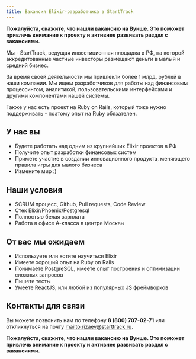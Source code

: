 ```yaml
---
title: Вакансия Elixir-разработчика в StartTrack
---
```

**Пожалуйста, скажите, что нашли вакансию на Вунше. Это поможет привлечь внимание к проекту и активнее развивать раздел с вакансиями.**

Мы - StartTrack, ведущая инвестиционная площадка в РФ, на которой аккредитованные частные инвесторы размещают деньги в малый и средний бизнес.

За время своей деятельности мы привлекли более 1 млрд. рублей в наши компании.
Мы ищем разработчиков для работы над финансовым процессингом, аналитикой, пользовательскими интерфейсами и другими компонентами нашей системы.

Также у нас есть проект на Ruby on Rails, который тоже нужно поддерживать - поэтому опыт на Ruby обязателен.

## У нас вы

- Будете работать над одним из крупнейших Elixir проектов в РФ
- Получите опыт разработки финансовых систем
- Примете участие в создании инновационного продукта, меняющего правила игры для малого бизнеса
- Измените мир :)

## Наши условия

- SCRUM процесс, Github, Pull requests, Code Review
- Стек Elixir/Phoenix/Postgresql
- Полностью белая зарплата
- Работа в офисе А-класса в центре Москвы

## От вас мы ожидаем

- Используете или хотите научиться Elixir
- Имеете хороший опыт на Ruby on Rails
- Понимаете PostgreSQL, имеете опыт построения и оптимизации сложных запросов
- Пишете тесты
- Умеете ReactJS, или любой из популярных JS фреймворков

## Контакты для связи

Вы можете позвонить нам по телефону **8 (800) 707-02-71** или откликнуться на почту <mailto:rizaev@starttrack.ru>.

**Пожалуйста, скажите, что нашли вакансию на Вунше. Это поможет привлечь внимание к проекту и активнее развивать раздел с вакансиями.**